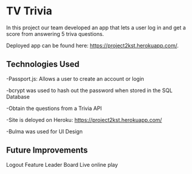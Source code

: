 # TV Trivia

In this project our team developed an app that lets a user log in and get a score from answering 5 triva questions. 

Deployed app can be found here: https://project2kst.herokuapp.com/.

## Technologies Used

-Passport.js: Allows a user to create an account or login

-bcrypt was used to hash out the password when stored in the SQL Database

-Obtain the questions from a Trivia API

-Site is deloyed on Heroku: https://project2kst.herokuapp.com/

-Bulma was used for UI Design

## Future Improvements

Logout Feature
Leader Board
Live online play
